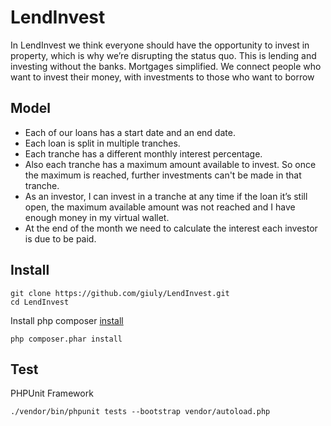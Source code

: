 # LendInvest

In LendInvest we think everyone should have the opportunity to invest in property, which is
why we’re disrupting the status quo. This is lending and investing without the banks.
Mortgages simplified. We connect people who want to invest their money, with investments to
those who want to borrow

## Model

- Each of our loans has a start date and an end date.
- Each loan is split in multiple tranches.
- Each tranche has a different monthly interest percentage.
- Also each tranche has a maximum amount available to invest. So once the maximum is
reached, further investments can't be made in that tranche.
- As an investor, I can invest in a tranche at any time if the loan it’s still open, the maximum
available amount was not reached and I have enough money in my virtual wallet.
- At the end of the month we need to calculate the interest each investor is due to be paid. 

## Install
 
```shell
git clone https://github.com/giuly/LendInvest.git
cd LendInvest
```
Install php composer [install](https://getcomposer.org/download/)
```shell
php composer.phar install
```

## Test

PHPUnit Framework
```shell
./vendor/bin/phpunit tests --bootstrap vendor/autoload.php
```

